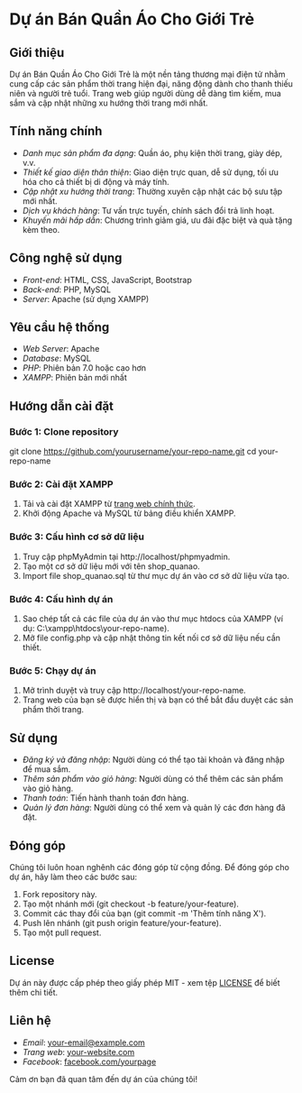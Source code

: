 # Dự án Bán Quần Áo Cho Giới Trẻ

## Giới thiệu

Dự án Bán Quần Áo Cho Giới Trẻ là một nền tảng thương mại điện tử nhằm cung cấp các sản phẩm thời trang hiện đại, năng động dành cho thanh thiếu niên và người trẻ tuổi. Trang web giúp người dùng dễ dàng tìm kiếm, mua sắm và cập nhật những xu hướng thời trang mới nhất.

## Tính năng chính

- *Danh mục sản phẩm đa dạng*: Quần áo, phụ kiện thời trang, giày dép, v.v.
- *Thiết kế giao diện thân thiện*: Giao diện trực quan, dễ sử dụng, tối ưu hóa cho cả thiết bị di động và máy tính.
- *Cập nhật xu hướng thời trang*: Thường xuyên cập nhật các bộ sưu tập mới nhất.
- *Dịch vụ khách hàng*: Tư vấn trực tuyến, chính sách đổi trả linh hoạt.
- *Khuyến mãi hấp dẫn*: Chương trình giảm giá, ưu đãi đặc biệt và quà tặng kèm theo.

## Công nghệ sử dụng

- *Front-end*: HTML, CSS, JavaScript, Bootstrap
- *Back-end*: PHP, MySQL
- *Server*: Apache (sử dụng XAMPP)

## Yêu cầu hệ thống

- *Web Server*: Apache
- *Database*: MySQL
- *PHP*: Phiên bản 7.0 hoặc cao hơn
- *XAMPP*: Phiên bản mới nhất

## Hướng dẫn cài đặt

### Bước 1: Clone repository

git clone https://github.com/yourusername/your-repo-name.git
cd your-repo-name

### Bước 2: Cài đặt XAMPP

1. Tải và cài đặt XAMPP từ [trang web chính thức](https://www.apachefriends.org/index.html).
2. Khởi động Apache và MySQL từ bảng điều khiển XAMPP.

### Bước 3: Cấu hình cơ sở dữ liệu

1. Truy cập phpMyAdmin tại http://localhost/phpmyadmin.
2. Tạo một cơ sở dữ liệu mới với tên shop_quanao.
3. Import file shop_quanao.sql từ thư mục dự án vào cơ sở dữ liệu vừa tạo.

### Bước 4: Cấu hình dự án

1. Sao chép tất cả các file của dự án vào thư mục htdocs của XAMPP (ví dụ: C:\xampp\htdocs\your-repo-name).
2. Mở file config.php và cập nhật thông tin kết nối cơ sở dữ liệu nếu cần thiết.

### Bước 5: Chạy dự án

1. Mở trình duyệt và truy cập http://localhost/your-repo-name.
2. Trang web của bạn sẽ được hiển thị và bạn có thể bắt đầu duyệt các sản phẩm thời trang.

## Sử dụng

- *Đăng ký và đăng nhập*: Người dùng có thể tạo tài khoản và đăng nhập để mua sắm.
- *Thêm sản phẩm vào giỏ hàng*: Người dùng có thể thêm các sản phẩm vào giỏ hàng.
- *Thanh toán*: Tiến hành thanh toán đơn hàng.
- *Quản lý đơn hàng*: Người dùng có thể xem và quản lý các đơn hàng đã đặt.

## Đóng góp

Chúng tôi luôn hoan nghênh các đóng góp từ cộng đồng. Để đóng góp cho dự án, hãy làm theo các bước sau:

1. Fork repository này.
2. Tạo một nhánh mới (git checkout -b feature/your-feature).
3. Commit các thay đổi của bạn (git commit -m 'Thêm tính năng X').
4. Push lên nhánh (git push origin feature/your-feature).
5. Tạo một pull request.

## License

Dự án này được cấp phép theo giấy phép MIT - xem tệp [LICENSE](LICENSE) để biết thêm chi tiết.

## Liên hệ

- *Email*: your-email@example.com
- *Trang web*: [your-website.com](http://your-website.com)
- *Facebook*: [facebook.com/yourpage](http://facebook.com/yourpage)

Cảm ơn bạn đã quan tâm đến dự án của chúng tôi!
